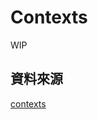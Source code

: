 # Contexts

WIP

## 資料來源

[contexts](https://docs.github.com/en/actions/writing-workflows/choosing-what-your-workflow-does/accessing-contextual-information-about-workflow-runs#about-contexts)
